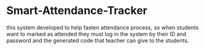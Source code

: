 # Smart-Attendance-Tracker
this system developed to help fasten attendance process, so when students want to marked as attended they must log in the system by their ID and password and the generated code that teacher can give to the students.
